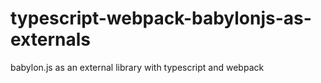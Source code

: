 # typescript-webpack-babylonjs-as-externals
babylon.js as an external library with typescript and webpack
